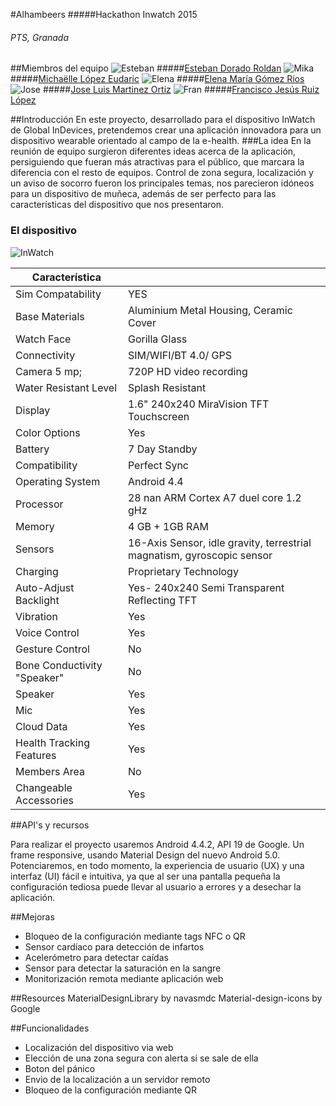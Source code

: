 #Alhambeers
#####Hackathon Inwatch 2015
###### PTS, Granada

##Miembros del equipo
![Esteban](https://avatars0.githubusercontent.com/u/1193771?v=3&s=100)
#####[Esteban Dorado Roldan](https://github.com/mresti)
![Mika](https://avatars1.githubusercontent.com/u/5542946?v=3&s=100)
#####[Michaëlle López Eudaric](https://github.com/Eudaric) 
![Elena](https://avatars3.githubusercontent.com/u/11088327?v=3&s=100)
#####[Elena María Gómez Ríos](https://github.com/ElenaMGR)
![Jose](https://avatars0.githubusercontent.com/u/11088321?v=3&s=100)
#####[Jose Luis Martinez Ortiz](https://github.com/Joselmo)
![Fran](https://avatars3.githubusercontent.com/u/3042380?v=3&s=100)
#####[Francisco Jesús Ruiz López](https://github.com/elmendacorp)





##Introducción
En este proyecto, desarrollado para el dispositivo InWatch de Global InDevices, pretendemos crear una aplicación innovadora para un dispositivo wearable orientado al campo  de la e-health.
###La idea
En la reunión de equipo surgieron diferentes ideas acerca de la aplicación, persiguiendo que fueran más atractivas para el público, que marcara la diferencia con el resto de equipos.
Control de zona segura, localización y un aviso de socorro fueron los principales temas, nos parecieron idóneos para un dispositivo de muñeca, además de ser perfecto para las características del dispositivo que nos presentaron.

### El dispositivo
![InWatch](http://inwatchz.com/assets/site/img/gal/IMG_1837.jpg)

|Característica||
|--------|--------|
|Sim Compatability	|YES|
|Base Materials	|Aluminium Metal Housing, Ceramic Cover|
|Watch Face	|Gorilla Glass|
|Connectivity	|SIM/WIFI/BT 4.0/ GPS|
|Camera	5 mp; |720P HD video recording|
|Water Resistant Level	|Splash Resistant|
|Display	|1.6" 240x240 MiraVision TFT Touchscreen|
|Color Options	|Yes|
|Battery	|7 Day Standby|
|Compatibility	|Perfect Sync|
|Operating System	|Android 4.4|
|Processor	|28 nan ARM Cortex A7 duel core 1.2 gHz|
|Memory	|4 GB + 1GB RAM|
|Sensors	|16-Axis Sensor, idle gravity, terrestrial magnatism, gyroscopic sensor|
|Charging	|Proprietary Technology|
|Auto-Adjust Backlight	|Yes- 240x240 Semi Transparent Reflecting TFT|
|Vibration	|Yes|
|Voice Control	|Yes|
|Gesture Control	|No|
|Bone Conductivity "Speaker"	|No|
|Speaker	|Yes|
|Mic	|Yes|
|Cloud Data	|Yes|
|Health Tracking Features	|Yes|
|Members Area	|No|
|Changeable Accessories	|Yes|

##API's y recursos

Para realizar el proyecto usaremos Android 4.4.2, API 19 de Google. Un frame responsive, usando Material Design del nuevo Android 5.0.
Potenciaremos, en todo momento, la experiencia de usuario (UX) y una interfaz (UI) fácil e intuitiva, ya que al ser una pantalla pequeña la configuración tediosa puede llevar al usuario a errores y a desechar la aplicación.


##Mejoras
- Bloqueo de la configuración mediante tags NFC o QR
- Sensor cardíaco para detección de infartos
- Acelerómetro para detectar caídas
- Sensor para detectar la saturación en la sangre
- Monitorización remota mediante aplicación web


##Resources
MaterialDesignLibrary by navasmdc
Material-design-icons by Google

##Funcionalidades
- Localización del dispositivo via web
- Elección de una zona segura con alerta si se sale de ella
- Boton del pánico
- Envio de la localización a un servidor remoto
- Bloqueo de la configuración mediante QR

